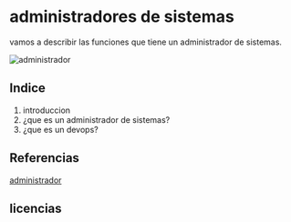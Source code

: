 # administradores de sistemas
vamos a describir las funciones que tiene un administrador de sistemas.

![administrador](https://encrypted-tbn0.gstatic.com/images?q=tbn:ANd9GcQ8ylEus4CA3L7y73XUdrMXHIteVx4-6ZhXeQ&usqp=CAU)

## Indice
1. introduccion
2. ¿que es un administrador de sistemas?
3. ¿que es un devops?
## Referencias
[administrador](https://es.wikipedia.org/wiki/Administrador_de_sistemas)

## licencias

